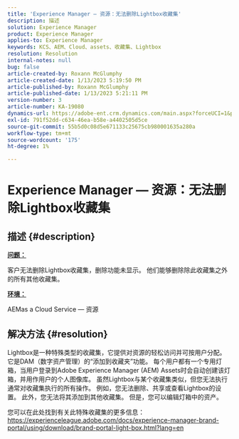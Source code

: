 ```yaml
---
title: 'Experience Manager — 资源：无法删除Lightbox收藏集'
description: 描述
solution: Experience Manager
product: Experience Manager
applies-to: Experience Manager
keywords: KCS、AEM、Cloud、assets、收藏集、Lightbox
resolution: Resolution
internal-notes: null
bug: false
article-created-by: Roxann McGlumphy
article-created-date: 1/13/2023 5:19:50 PM
article-published-by: Roxann McGlumphy
article-published-date: 1/13/2023 5:21:11 PM
version-number: 3
article-number: KA-19080
dynamics-url: https://adobe-ent.crm.dynamics.com/main.aspx?forceUCI=1&pagetype=entityrecord&etn=knowledgearticle&id=ed3ada76-6693-ed11-aad1-6045bd006a22
exl-id: 791f52dd-c634-46ea-b58e-a4402505d5ce
source-git-commit: 55b5d0c08d5e671133c25675cb980001635a280a
workflow-type: tm+mt
source-wordcount: '175'
ht-degree: 1%

---
```


# Experience Manager — 资源：无法删除Lightbox收藏集

## 描述 {#description}


<u><b>问题：</b></u>

客户无法删除Lightbox收藏集，删除功能未显示。 他们能够删除除此收藏集之外的所有其他收藏集。

<u><b>环境：</b></u>

AEMas a Cloud Service — 资源


## 解决方法 {#resolution}


Lightbox是一种特殊类型的收藏集，它提供对资源的轻松访问并可按用户分配。 它是DAM（数字资产管理）的“添加到收藏夹”功能。 每个用户都有一个专用灯箱，当用户登录到Adobe Experience Manager (AEM) Assets时会自动创建该灯箱，并用作用户的个人图像库。
虽然Lightbox与某个收藏集类似，但您无法执行通常对收藏集执行的所有操作。 例如，您无法删除、共享或查看Lightbox的设置。 此外，您无法将其添加到其他收藏集。 但是，您可以编辑灯箱中的资产。

您可以在此处找到有关此特殊收藏集的更多信息： https://experienceleague.adobe.com/docs/experience-manager-brand-portal/using/download/brand-portal-light-box.html?lang=en
